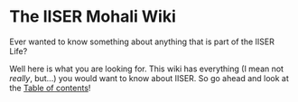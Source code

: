 # The IISER Mohali Wiki

Ever wanted to know something about anything that is part of the IISER Life?

Well here is what you are looking for. This wiki has everything (I mean not _really_, but...) you would want to know about IISER. So go ahead and look at the [Table of contents](./toc)!
